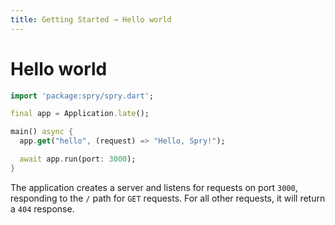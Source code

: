 ```yaml
---
title: Getting Started → Hello world
---
```


# Hello world

```dart
import 'package:spry/spry.dart';

final app = Application.late();

main() async {
  app.get("hello", (request) => "Hello, Spry!");

  await app.run(port: 3000);
}
```

The application creates a server and listens for requests on port `3000`, responding to the `/` path for `GET` requests. For all other requests, it will return a `404` response.
